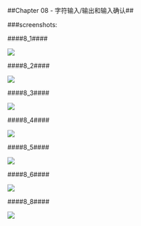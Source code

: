 ##Chapter 08 - 字符输入/输出和输入确认##

###screenshots:

####8_1####

![](https://github.com/PytLab/C-Primer-Plus/blob/master/ch08/screenshots/8_1_out.gif)

####8_2####

![](https://github.com/PytLab/C-Primer-Plus/blob/master/ch08/screenshots/8_2_out.gif)

####8_3####

![](https://github.com/PytLab/C-Primer-Plus/blob/master/ch08/screenshots/8_3_out.gif)

####8_4####

![](https://github.com/PytLab/C-Primer-Plus/blob/master/ch08/screenshots/8_4_out.gif)

####8_5####

![](https://github.com/PytLab/C-Primer-Plus/blob/master/ch08/screenshots/8_5_out.gif)

####8_6####

![](https://github.com/PytLab/C-Primer-Plus/blob/master/ch08/screenshots/8_6_out.gif)

####8_8####

![](https://github.com/PytLab/C-Primer-Plus/blob/master/ch08/screenshots/8_8_out.gif)